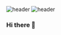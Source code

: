 ![header](https://capsule-render.vercel.app/api?type=slice&color=C06C84&height=300&section=header&text=kalelpark&fontSize=80&animation=fadeIn)
![header](https://capsule-render.vercel.app/api?text=capsule_render&animation=blinking)


### Hi there 👋

<!--
**kalelpark/kalelpark** is a ✨ _special_ ✨ repository because its `README.md` (this file) appears on your GitHub profile.

Here are some ideas to get you started:

- 🔭 I’m currently working on ...
- 🌱 I’m currently learning ...
- 👯 I’m looking to collaborate on ...
- 🤔 I’m looking for help with ...
- 💬 Ask me about ...
- 📫 How to reach me: ...
- 😄 Pronouns: ...
- ⚡ Fun fact: ...
-->


